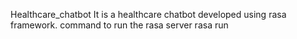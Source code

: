 Healthcare_chatbot
It is a healthcare chatbot developed using rasa framework. command to run the rasa server rasa run
